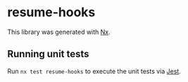 # resume-hooks

This library was generated with [Nx](https://nx.dev).

## Running unit tests

Run `nx test resume-hooks` to execute the unit tests via [Jest](https://jestjs.io).
